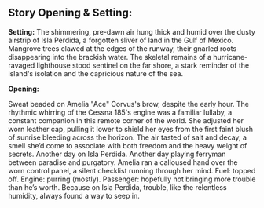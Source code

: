 ## Story Opening & Setting:

**Setting:** The shimmering, pre-dawn air hung thick and humid over the dusty airstrip of Isla Perdida, a forgotten sliver of land in the Gulf of Mexico. Mangrove trees clawed at the edges of the runway, their gnarled roots disappearing into the brackish water. The skeletal remains of a hurricane-ravaged lighthouse stood sentinel on the far shore, a stark reminder of the island's isolation and the capricious nature of the sea.

**Opening:**

Sweat beaded on Amelia "Ace" Corvus's brow, despite the early hour. The rhythmic whirring of the Cessna 185's engine was a familiar lullaby, a constant companion in this remote corner of the world. She adjusted her worn leather cap, pulling it lower to shield her eyes from the first faint blush of sunrise bleeding across the horizon. The air tasted of salt and decay, a smell she’d come to associate with both freedom and the heavy weight of secrets. Another day on Isla Perdida. Another day playing ferryman between paradise and purgatory. Amelia ran a calloused hand over the worn control panel, a silent checklist running through her mind. Fuel: topped off. Engine: purring (mostly). Passenger: hopefully not bringing more trouble than he’s worth. Because on Isla Perdida, trouble, like the relentless humidity, always found a way to seep in.
